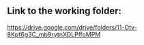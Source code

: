 ## Link to the working folder:
https://drive.google.com/drive/folders/11-Otv-8Kpf6g3C_mb9rytnXDLPffoMPM